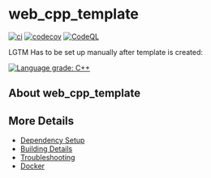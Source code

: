 # web_cpp_template

[![ci](https://github.com/AllanRegush/web_cpp_template/actions/workflows/ci.yml/badge.svg)](https://github.com/AllanRegush/web_cpp_template/actions/workflows/ci.yml)
[![codecov](https://codecov.io/gh/AllanRegush/web_cpp_template/branch/main/graph/badge.svg)](https://codecov.io/gh/AllanRegush/web_cpp_template)
[![CodeQL](https://github.com/AllanRegush/web_cpp_template/actions/workflows/codeql-analysis.yml/badge.svg)](https://github.com/AllanRegush/web_cpp_template/actions/workflows/codeql-analysis.yml)

LGTM Has to be set up manually after template is created:

[![Language grade: C++](https://img.shields.io/lgtm/grade/cpp/github/AllanRegush/web_cpp_template)](https://lgtm.com/projects/g/AllanRegush/web_cpp_template/context:cpp)

## About web_cpp_template



## More Details

 * [Dependency Setup](README_dependencies.md)
 * [Building Details](README_building.md)
 * [Troubleshooting](README_troubleshooting.md)
 * [Docker](README_docker.md)
